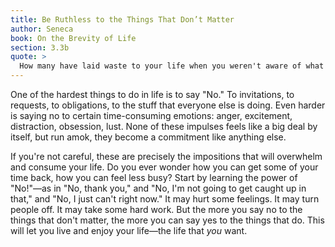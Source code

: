 ```yaml
---
title: Be Ruthless to the Things That Don’t Matter
author: Seneca
book: On the Brevity of Life
section: 3.3b
quote: >
  How many have laid waste to your life when you weren't aware of what you were losing, how much was wasted in pointless grief, foolish joy, greedy desire, and social amusements—how little of your own was left to you. You will realize you are dying before your time!
---
```


One of the hardest things to do in life is to say "No." To invitations, to requests, to obligations, to the stuff that everyone else is doing. Even harder is saying no to certain time-consuming emotions: anger, excitement, distraction, obsession, lust. None of these impulses feels like a big deal by itself, but run amok, they become a commitment like anything else.

If you're not careful, these are precisely the impositions that will overwhelm and consume your life. Do you ever wonder how you can get some of your time back, how you can feel less busy? Start by learning the power of "No!"—as in "No, thank you," and "No, I'm not going to get caught up in that," and "No, I just can't right now." It may hurt some feelings. It may turn people off. It may take some hard work. But the more you say no to the things that don't matter, the more you can say yes to the things that do. This will let you live and enjoy your life—the life that _you_ want.
